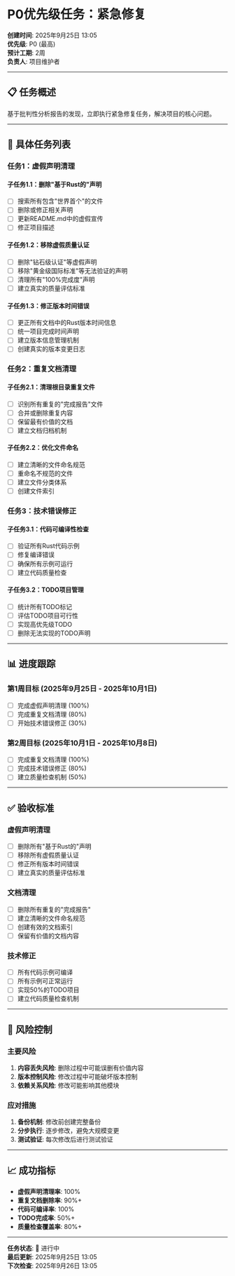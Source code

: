 # P0优先级任务：紧急修复

**创建时间**: 2025年9月25日 13:05  
**优先级**: P0 (最高)  
**预计工期**: 2周  
**负责人**: 项目维护者  

---

## 📋 任务概述

基于批判性分析报告的发现，立即执行紧急修复任务，解决项目的核心问题。

---

## 🎯 具体任务列表

### 任务1：虚假声明清理

#### 子任务1.1：删除"基于Rust的"声明

- [ ] 搜索所有包含"世界首个"的文件
- [ ] 删除或修正相关声明
- [ ] 更新README.md中的虚假宣传
- [ ] 修正项目描述

#### 子任务1.2：移除虚假质量认证

- [ ] 删除"钻石级认证"等虚假声明
- [ ] 移除"黄金级国际标准"等无法验证的声明
- [ ] 清理所有"100%完成度"声明
- [ ] 建立真实的质量评估标准

#### 子任务1.3：修正版本时间错误

- [ ] 更正所有文档中的Rust版本时间信息
- [ ] 统一项目完成时间声明
- [ ] 建立版本信息管理机制
- [ ] 创建真实的版本变更日志

### 任务2：重复文档清理

#### 子任务2.1：清理根目录重复文件

- [ ] 识别所有重复的"完成报告"文件
- [ ] 合并或删除重复内容
- [ ] 保留最有价值的文档
- [ ] 建立文档归档机制

#### 子任务2.2：优化文件命名

- [ ] 建立清晰的文件命名规范
- [ ] 重命名不规范的文件
- [ ] 建立文件分类体系
- [ ] 创建文件索引

### 任务3：技术错误修正

#### 子任务3.1：代码可编译性检查

- [ ] 验证所有Rust代码示例
- [ ] 修复编译错误
- [ ] 确保所有示例可运行
- [ ] 建立代码质量检查

#### 子任务3.2：TODO项目管理

- [ ] 统计所有TODO标记
- [ ] 评估TODO项目可行性
- [ ] 实现高优先级TODO
- [ ] 删除无法实现的TODO声明

---

## 📊 进度跟踪

### 第1周目标 (2025年9月25日 - 2025年10月1日)

- [ ] 完成虚假声明清理 (100%)
- [ ] 完成重复文档清理 (80%)
- [ ] 开始技术错误修正 (30%)

### 第2周目标 (2025年10月1日 - 2025年10月8日)

- [ ] 完成重复文档清理 (100%)
- [ ] 完成技术错误修正 (80%)
- [ ] 建立质量检查机制 (50%)

---

## ✅ 验收标准

### 虚假声明清理

- [ ] 删除所有"基于Rust的"声明
- [ ] 移除所有虚假质量认证
- [ ] 修正所有版本时间错误
- [ ] 建立真实的质量评估标准

### 文档清理

- [ ] 删除所有重复的"完成报告"
- [ ] 建立清晰的文件命名规范
- [ ] 创建有效的文档索引
- [ ] 保留有价值的文档内容

### 技术修正

- [ ] 所有代码示例可编译
- [ ] 所有示例可正常运行
- [ ] 实现50%的TODO项目
- [ ] 建立代码质量检查机制

---

## 🚨 风险控制

### 主要风险

1. **内容丢失风险**: 删除过程中可能误删有价值内容
2. **版本控制风险**: 修改过程中可能破坏版本控制
3. **依赖关系风险**: 修改可能影响其他模块

### 应对措施

1. **备份机制**: 修改前创建完整备份
2. **分步执行**: 逐步修改，避免大规模变更
3. **测试验证**: 每次修改后进行测试验证

---

## 📈 成功指标

- **虚假声明清理率**: 100%
- **重复文档删除率**: 90%+
- **代码可编译率**: 100%
- **TODO完成率**: 50%+
- **质量检查覆盖率**: 80%+

---

**任务状态**: 🚀 进行中  
**最后更新**: 2025年9月25日 13:05  
**下次检查**: 2025年9月26日 13:05
